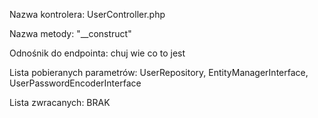 Nazwa kontrolera: UserController.php

Nazwa metody: "__construct"

Odnośnik do endpointa: chuj wie co to jest 

Lista pobieranych parametrów: UserRepository, EntityManagerInterface, UserPasswordEncoderInterface

Lista zwracanych: BRAK
